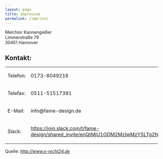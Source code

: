 ```yaml
---
layout: page
title: Impressum
permalink: /imprint/
---
```


<p>Melchior Kannengießer<br /> Limmerstraße 79<br /> 30451 Hannover</p>
<h2>Kontakt:</h2>
<table>
<tbody>
<tr>
<td>
<p>Telefon:</p>
</td>
<td>
<p>0173-8049216</p>
</td>
</tr>
<tr>
<td>
<p>Telefax:</p>
</td>
<td>
<p>0511-51517391</p>
</td>
</tr>
<tr>
<td>
<p>E-Mail:</p>
</td>
<td>
<p>info@fame-design.de</p>
</td>
</tr>
<tr>
<td>
<p>Slack:</p>
</td>
<td>
<p><a href="https://join.slack.com/t/fame-design/shared_invite/enQtMjU1ODM2MzIwMzY5LTg2NjczNWVkMDRmZDQ2NTEyNTcwYjI1MzYwMzI2OWQwOTQwNWQ4YmU0MmM3YWUwNWVhN2JiMGVkZTlkOTNjOWE">https://join.slack.com/t/fame-design/shared_invite/enQtMjU1ODM2MzIwMzY5LTg2NjczNWVkMDRmZDQ2NTEyNTcwYjI1MzYwMzI2OWQwOTQwNWQ4YmU0MmM3YWUwNWVhN2JiMGVkZTlkOTNjOWE</a></p>
</td>
</tr>
</tbody>
</table>
<p> </p>
<p>Quelle: <em><a href="http://www.e-recht24.de" rel="nofollow">http://www.e-recht24.de</a></em></p>
